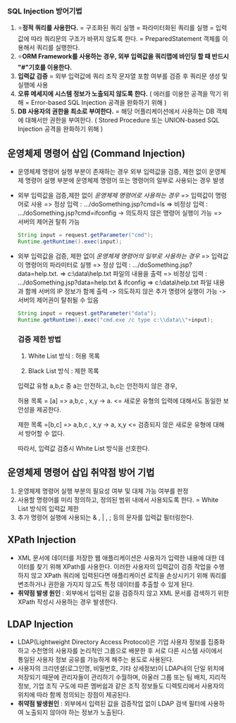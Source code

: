 ### SQL Injection 방어기법

1. ⭐️**정적 쿼리를 사용한다.** 
   = 구조화된 쿼리 실행 
   = 파라미터화된 쿼리를 실행 
   = 입력값에 따라 쿼리문의 구조가 바뀌지 않도록 한다.
   = PreparedStatement 객체를 이용해서 쿼리를 실행한다.
2. ⭐️**ORM Framework를 사용하는 경우, 외부 입력값을 쿼리맵에 바인딩 할 때 반드시 "#"기호를 이용한다.**
3. **입력값 검증**
   = 외부 입력값에 쿼리 조작 문자열 포함 여부를 검증 후 쿼리문 생성 및 실행에 사용
4. **오류 메세지에 시스템 정보가 노출되지 않도록 한다.** 
   ( 에러를 이용한 공격을 막기 위해 = Error-based SQL Injection 공격을 완화하기 위해 )
5. **DB 사용자의 권한을 최소로 부여한다.** 
   = 해당 어플리케이션에서 사용하는 DB 객체에 대해서만 권한을 부여한다.
   ( Stored Procedure 또는 UNION-based SQL Injection 공격을 완화하기 위해 )



## 운영체제 명령어 삽입 (Command Injection)

- 운영체제 명령어 실행 부분이 존재하는 경우
  외부 입력값을 검증, 제한 없이 운영체제 명령어 실행 부분에 운영체제 명령어 또는 명령어의 일부로 사용되는 경우 발생

- 외부 입력값을 검증,제한 없이 *운영체제 명령어로 사용하는 경우*
  => 입력값이 명령어로 사용
  => 정상 입력 : …/doSomething.jsp?cmd=ls
  => 비정상 입력 : …/doSomething.jsp?cmd=ifconfig -> 의도하지 않은 명령어 실행이 가능 => 서버의 제어권 탈취 가능

  ```java
  String input = request.getParameter("cmd");
  Runtime.getRuntime().exec(input);
  ```

- 외부 입력값을 검증, 제한 없이 *운영체제 명령어의 일부로 사용하는 경우*
  => 입력값이 명령어의 파라미터로 실행
  => 정상 입력 : …/doSomething.jsp?data=help.txt. => c:\data\help.txt 파일의 내용을 출력
  => 비정상 입력 : …/doSomething.jsp?data=help.txt & ifconfig => c:\data\help.txt 파일 내용과 함께 서버의 IP 정보가 함께 출력 -> 의도하지 않은 추가 명령어 실행이 가능 -> 서버의 제어권이 탈취될 수 있음

  ```java
  String input = request.getParameter("data");
  Runtime.getRuntime().exec("cmd.exe /c type c:\\data\\"+input);
  ```

  

  ### 검증 제한 방법

  1) White List 방식 : 허용 목록

  2) Black List 방식 : 제한 목록

  입력값 유형 a,b,c 중 a는 안전하고, b,c는 안전하지 않은 경우,

  허용 목록 = [a]   => a,b,c , x,y -> a. <= 새로운 유형의 입력에 대해서도 동일한 보안성을 제공한다.

  제한 목록 =[b,c] => a,b,c , x,y -> a, x,y <= 검증되지 않은 새로운 유형에 대해서 방어할 수 없다.

  따라서, 입력값 검증시 White List 방식을 선호한다.

## 운영체제 명령어 삽입 취약점 방어 기법

1. 운영체제 명령어 실행 부분의 필요성 여부 및 대체 가능 여부를 판정
2. 사용할 명령어를 미리 정의하고, 정의된 범위 내에서 사용되도록 한다.
   = White List 방식의 입력값 제한
3. 추가 명령어 실행에 사용되는 & , |  , ; 등의 문자를 입력값 필터링한다.



## XPath Injection

- XML 문서에 데이터를 저장한 웹 애플리케이션은 사용자가 입력한 내용에 대한 데이터를 찾기 위해 XPath를 사용한다. 이러한 사용자의 입력값이 검증 작업을 수행하지 않고 XPath 쿼리에 입력된다면 애플리케이션 로직을 손상시키기 위해 쿼리를 변조하거나 권한을 가지지 않고도 특정 데이터를 추출할 수 있게 된다.
- **취약점 발생 원인** : 외부에서 입력된 값을 검증하지 않고 XML 문서를 검색하기 위한 XPath 작성시 사용하는 경우 발생한다.



## LDAP Injection

- LDAP(Lightweight Directory Access Protocol)은 기업 사용자 정보를 집중화하고 수천명의 사용자를 논리적인 그룹으로 배분한 후 서로 다른 시스템 사이에서 통일된 사용자 정보 공유를 가능하게 해주는 용도로 사용된다.
- 사용자의 크리덴셜(로그인명, 비밀번호, 기타 상세정보)이 LDAP내의 단일 위치에 저장되기 때문에 관리자들이 관리하기 수월하며, 아울러 그룹 또는 팀 배치, 지리적 정보, 기업 조직 구도에 따른 멤버쉽과 같은 조직 정보들도 디렉토리에서 사용자의 위치에 따라 함께 정의되는 장점이 제공된다.
- **취약점 발생원인** :  외부에서 입력된 값을 검증작업 없이 LDAP 검색 필터에 사용하여 노출되지 않아야 하는 정보가 노출된다.